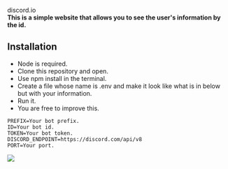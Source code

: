 discord.io </br>
**This is a simple website that allows you to see the user's information by the id.**

## Installation
- Node is required.
- Clone this repository and open.
- Use npm install in the terminal.
- Create a file whose name is .env and make it look like what is in below but with your information.
- Run it.
- You are free to improve this.
```
PREFIX=Your bot prefix.
ID=Your bot id.
TOKEN=Your bot token.
DISCORD_ENDPOINT=https://discord.com/api/v8
PORT=Your port.
```

<img src="https://i.imgur.com/PPCS9re.gif">
